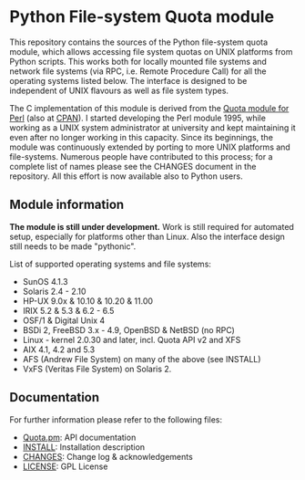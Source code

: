 # Python File-system Quota module

This repository contains the sources of the Python file-system quota module,
which allows accessing file system quotas on UNIX platforms from Python scripts.
This works both for locally mounted file systems and network file systems (via
RPC, i.e. Remote Procedure Call) for all the operating systems listed below.
The interface is designed to be independent of UNIX flavours as well as file
system types.

The C implementation of this module is derived from the
[Quota module for Perl](https://github.com/tomzox/Perl-Quota)
(also at [CPAN](https://metacpan.org/pod/Quota)).
I started developing the Perl module 1995, while working as a UNIX system
administrator at university and kept maintaining it even after no longer
working in this capacity. Since its beginnings, the module was continuously
extended by porting to more UNIX platforms and file-systems. Numerous people
have contributed to this process; for a complete list of names please see the
CHANGES document in the repository. All this effort is now available also to
Python users.

## Module information

<B>The module is still under development.</B> Work is still required for
automated setup, especially for platforms other than Linux. Also the
interface design still needs to be made "pythonic".

List of supported operating systems and file systems:

* SunOS 4.1.3
* Solaris 2.4 - 2.10
* HP-UX 9.0x & 10.10 & 10.20 & 11.00
* IRIX 5.2 & 5.3 & 6.2 - 6.5
* OSF/1 & Digital Unix 4
* BSDi 2, FreeBSD 3.x - 4.9, OpenBSD & NetBSD (no RPC)
* Linux - kernel 2.0.30 and later, incl. Quota API v2 and XFS
* AIX 4.1, 4.2 and 5.3
* AFS (Andrew File System) on many of the above (see INSTALL)
* VxFS (Veritas File System) on Solaris 2.

## Documentation

For further information please refer to the following files:

* <A HREF="doc/FsQuota.pod">Quota.pm</A>: API documentation
* <A HREF="INSTALL">INSTALL</A>: Installation description
* <A HREF="CHANGES">CHANGES</A>: Change log &amp; acknowledgements
* <A HREF="LICENSE">LICENSE</A>: GPL License
